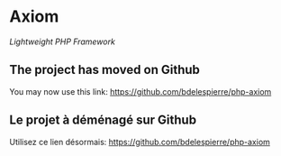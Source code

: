 # Axiom #
_Lightweight PHP Framework_

## The project has moved on Github ##
You may now use this link: https://github.com/bdelespierre/php-axiom

## Le projet à déménagé sur Github ##
Utilisez ce lien désormais: https://github.com/bdelespierre/php-axiom